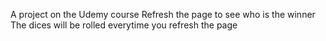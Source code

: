 A project on the Udemy course
Refresh the page to see who is the winner
The dices will be rolled everytime you refresh the page
